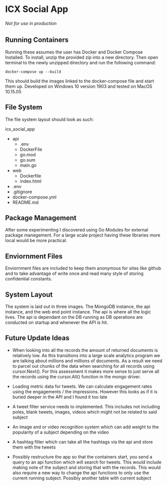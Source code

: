 # ICX Social App
###### Not for use in production

## Running Containers

Running these assumes the user has Docker and Docker Compose Installed. To install, unzip the provided zip into a new directory. Then open terminal to the newly unzipped directory and run the following command:

```
docker-compose up --build
```

This should build the images linked to the docker-compose file and start them up. Developed on Windows 10 version 1903 and tested on MacOS 10.15.05

## File System

The file system layout should look as such:

icx_social_app
- api
    - .env
    - DockerFile
    - go.mod
    - go.sum
    - main.go
- web
    - Dockerfile
    - index.html
- .env
- .gitignore
- docker-compose.yml
- README.md

## Package Management

After some experimenting I discovered using Go Modules for external package manegement. For a large scale project having these libraries more local would be more practical.

## Enviornment Files

Enviornment files are included to keep them anonymous for sites like github and to take advantage of write once and read many style of storing confidential constants.

## System Layout

The system is laid out in three images. The MongoDB instance, the api instance, and the web end point instance. The api is where all the logic lives. The api is dependant on the DB running as DB operations are conducted on startup and whenever the API is hit. 

## Future Update Ideas

- When looking into all the records the amount of returned documents is relatively low. As this transitions into a large scale analytics program we are talking about millions and millions of documents. As a result we need to parcel out chunks of the data when searching for all records using cursor.Next(). For this assessment it makes more sense to just serve all the records using the cursor.All() function in the mongo driver.

- Loading metric data for tweets. We can calculate engagement rates using the engagements / the impressions. However this looks as if it is buried deeper in the API and I found it too late

- A tweet filter service needs to implemented. This includes not including poles, blank tweets, images, videos which might not be related to said subject

- An image and or video recognition system which can add weight to the popularity of a subject depending on the video

- A hashtag filter which can take all the hashtags via the api and store them with the tweets

- Possibly restructure the app so that the containers start, you send a query to an api function which will search for tweets. This would include making note of the subject and storing that with the records. This would also require a new way to change the api functions to only use the current running subject. Possibly another table with current subject